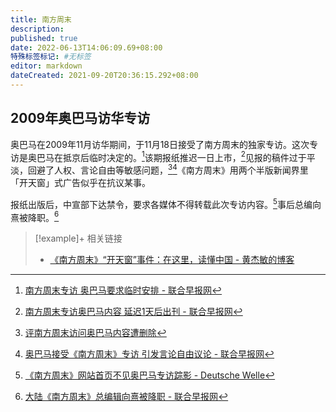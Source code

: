 ```yaml
---
title: 南方周末
description:
published: true
date: 2022-06-13T14:06:09.69+08:00
特殊标签标记: #无标签
editor: markdown
dateCreated: 2021-09-20T20:36:15.292+08:00
---
```


## 2009年奥巴马访华专访

奥巴马在2009年11月访华期间，于11月18日接受了南方周末的独家专访。这次专访是奥巴马在抵京后临时决定的。[^2]该期报纸推迟一日上市，[^5]见报的稿件过于平淡，回避了人权、言论自由等敏感问题，[^3][^4]《南方周末》用两个半版新闻界里「开天窗」式广告似乎在抗议某事。

[^2]: [南方周末专访 奥巴马要求临时安排 - 联合早报网](https://web.archive.org/web/20091125075047/http://realtime.zaobao.com/2009/11/091122_15.shtml)

[^3]: [评南方周末访问奥巴马内容遭删除](https://web.archive.org/web/20210116002629/https://www.voachinese.com/a/hotline-20091123-71600927/1008609.html)

[^4]: [奥巴马接受《南方周末》专访 引发言论自由议论 - 联合早报网](https://web.archive.org/web/20091123194131/http://zaobao.com/zg/zg091120_006.shtml)

[^5]: [南方周末专访奥巴马内容 延迟1天后出刊 - 联合早报网](https://web.archive.org/web/20091123195330/http://realtime.zaobao.com/2009/11/091120_16.shtml)

报纸出版后，中宣部下达禁令，要求各媒体不得转载此次专访内容。[^7]事后总编向熹被降职。[^6]

[^6]: [大陆《南方周末》总编辑向熹被降职 - 联合早报网](https://web.archive.org/web/20110816044150/http://www.zaobao.com/wencui/2009/12/others091209z.shtml)

[^7]: [《南方周末》网站首页不见奥巴马专访踪影 - Deutsche Welle](https://web.archive.org/web/20091124092127/http://www.dw-world.de/dw/article/0,,4908715,00.html)

<!-- 奥巴马在访问后致函周刊和读者，写到：

> To the Southern Weekly and its readers
>
> I look forward to continuing the ties between our two countries,
>
> and congratulate you for contributing to the analysis and flow of vital political information.
>
> An educated citizenry is the key to an effective government,
>
> and a free press contributes to that well-informed citizenry.
>
> 致南方周末及其读者
>
> 我希望继续维护我们两国间的关系
>
> 并祝贺你们在分析及传递关键政治信息上的贡献
>
> 受过良好教育的公民，是政府高成效施政的关键
>
> 而自由传媒，就对公民见识，贡献良多 -->

> [!example]+ 相关链接
> + [《南方周末》“开天窗”事件：在这里，读懂中国 - 黄杰敏的博客](https://web.archive.org/web/20180212092815/http://www.huangjiemin.com/archives/1213.html)
